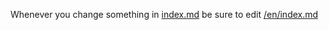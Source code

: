 Whenever you change something in [index.md](https://github.com/listochkin/kyivjs/blob/gh-pages/index.md) be sure to edit [/en/index.md](https://github.com/listochkin/kyivjs/blob/gh-pages/en/index.md)
